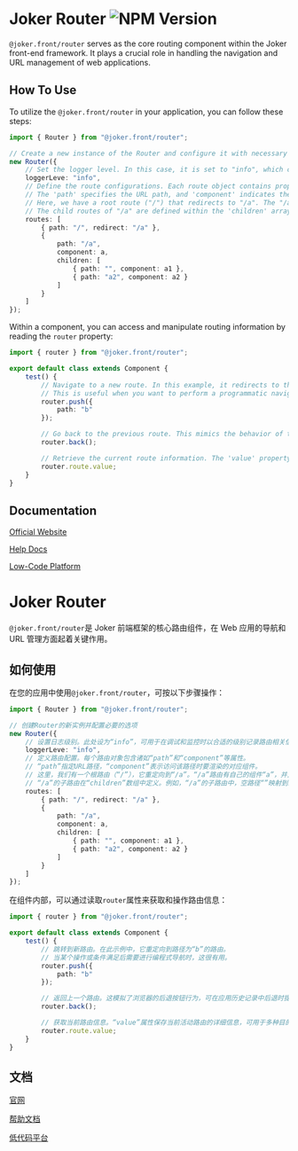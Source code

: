 # Joker Router ![NPM Version](https://img.shields.io/npm/v/%40joker.front%2Frouter)

`@joker.front/router` serves as the core routing component within the Joker front-end framework. It plays a crucial role in handling the navigation and URL management of web applications.

## How To Use

To utilize the `@joker.front/router` in your application, you can follow these steps:

```ts
import { Router } from "@joker.front/router";

// Create a new instance of the Router and configure it with necessary options
new Router({
    // Set the logger level. In this case, it is set to "info", which can be used to log routing-related information at an appropriate level for debugging and monitoring purposes.
    loggerLeve: "info",
    // Define the route configurations. Each route object contains properties such as 'path' and 'component'.
    // The 'path' specifies the URL path, and 'component' indicates the corresponding component to be rendered when that path is accessed.
    // Here, we have a root route ("/") that redirects to "/a". The "/a" route has its own component 'a' and can have child routes.
    // The child routes of "/a" are defined within the 'children' array. For example, an empty path "" within the children of "/a" maps to the component 'a1', and the path "a2" maps to the component 'a2'.
    routes: [
        { path: "/", redirect: "/a" },
        {
            path: "/a",
            component: a,
            children: [
                { path: "", component: a1 },
                { path: "a2", component: a2 }
            ]
        }
    ]
});
```

Within a component, you can access and manipulate routing information by reading the `router` property:

```ts
import { router } from "@joker.front/router";

export default class extends Component {
    test() {
        // Navigate to a new route. In this example, it redirects to the route with the path "b".
        // This is useful when you want to perform a programmatic navigation, such as after a certain action or condition is met.
        router.push({
            path: "b"
        });

        // Go back to the previous route. This mimics the behavior of the browser's back button and can be used to provide a seamless user experience when navigating back in the application's history.
        router.back();

        // Retrieve the current route information. The 'value' property holds the details of the currently active route, which can be used for various purposes, such as conditional rendering or performing actions based on the current route.
        router.route.value;
    }
}
```

## Documentation

[Official Website](https://front.jokers.pub)

[Help Docs](https://front.jokers.pub#/router)

[Low-Code Platform](https://jokers.pub)

# Joker Router

`@joker.front/router`是 Joker 前端框架的核心路由组件，在 Web 应用的导航和 URL 管理方面起着关键作用。

## 如何使用

在您的应用中使用`@joker.front/router`，可按以下步骤操作：

```ts
import { Router } from "@joker.front/router";

// 创建Router的新实例并配置必要的选项
new Router({
    // 设置日志级别。此处设为“info”，可用于在调试和监控时以合适的级别记录路由相关信息。
    loggerLeve: "info",
    // 定义路由配置。每个路由对象包含诸如“path”和“component”等属性。
    // “path”指定URL路径，“component”表示访问该路径时要渲染的对应组件。
    // 这里，我们有一个根路由（“/”），它重定向到“/a”。“/a”路由有自己的组件“a”，并且可以有子路由。
    // “/a”的子路由在“children”数组中定义。例如，“/a”的子路由中，空路径“”映射到组件“a1”，路径“a2”映射到组件“a2”。
    routes: [
        { path: "/", redirect: "/a" },
        {
            path: "/a",
            component: a,
            children: [
                { path: "", component: a1 },
                { path: "a2", component: a2 }
            ]
        }
    ]
});
```

在组件内部，可以通过读取`router`属性来获取和操作路由信息：

```ts
import { router } from "@joker.front/router";

export default class extends Component {
    test() {
        // 跳转到新路由。在此示例中，它重定向到路径为“b”的路由。
        // 当某个操作或条件满足后需要进行编程式导航时，这很有用。
        router.push({
            path: "b"
        });

        // 返回上一个路由。这模拟了浏览器的后退按钮行为，可在应用历史记录中后退时提供无缝的用户体验。
        router.back();

        // 获取当前路由信息。“value”属性保存当前活动路由的详细信息，可用于多种目的，如条件渲染或根据当前路由执行操作。
        router.route.value;
    }
}
```

## 文档

[官网](http://www.jokers.pub)

[帮助文档](http://www.jokers.pub#/router)

[低代码平台](https://jokers.pub)
